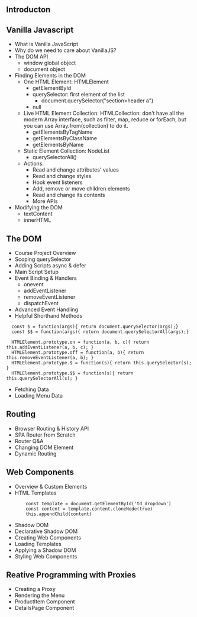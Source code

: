 ## Introducton
## Vanilla Javascript
  - What is Vanilla JavaScript
  - Why do we need to care about VanillaJS?
  - The DOM API
    - window global object
    - document object
  - Finding Elements in the DOM
    - One HTML Element: HTMLElement
      - getElementById
      - querySelector: first element of the list
        - document.querySelector("section>header a")
      - null
    - Live HTML Element Collection: HTMLCollection: don't have all the modern Array interface, such as filter, map, reduce or forEach, but you can use Array.from(collection) to do it.
      - getElementsByTagName
      - getElementsByClassName
      - getElementsByName
    - Static Element Collection: NodeList
      - querySelectorAll()
    - Actions:
      - Read and change attributes' values
      - Read and change styles
      - Hook event listeners
      - Add, remove or move children elements
      - Read and change its contents
      - More APIs        
  - Modifying the DOM
    - textContent
    - innerHTML
## The DOM
  - Course Project Overview
  - Scoping querySelector
  - Adding Scripts async & defer
  - Main Script Setup
  - Event Binding & Handlers
    - onevent
    - addEventListener
    - removeEventListener
    - dispatchEvent
  - Advanced Event Handling
  - Helpful Shorthand Methods
  ```
    const $ = function(args){ return document.querySelector(args);}
    const $$ = function(args){ return document.querySelectorAll(args);}

    HTMLElement.prototype.on = function(a, b, c){ return this.addEventListener(a, b, c); }
    HTMLElement.prototype.off = function(a, b){ return this.removeEventListener(a, b); }
    HTMLElement.prototype.$ = function(s){ return this.querySelector(s); }
    HTMLElement.prototype.$$ = function(s){ return this.querySelectorAll(s); }
  ```
  - Fetching Data
  - Loading Menu Data
## Routing
  - Browser Routing & History API
  - SPA Router from Scratch
  - Router Q&A
  - Changing DOM Element
  - Dynamic Routing
## Web Components
  - Overview & Custom Elements
  - HTML Templates
    ```
        const template = document.getElementById('td_dropdown')
        const content = template.content.cloneNode(true)
        this.appendChild(content)
    ```
  - Shadow DOM
  - Declarative Shadow DOM
  - Creating Web Components
  - Loading Templates
  - Applying a Shadow DOM
  - Styling Web Components
## Reative Programming with Proxies
  - Creating a Proxy
  - Rendering the Menu
  - ProductItem Component
  - DetailsPage Component